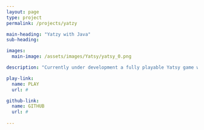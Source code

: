 ```yaml
---
layout: page
type: project
permalink: /projects/yatzy

main-heading: "Yatzy with Java"
sub-heading:

images:
  main-image: /assets/images/Yatsy/yatsy_0.png

description: "Currently under development a fully playable Yatsy game with scoreboard in the console window."

play-link:
  name: PLAY
  url: #

github-link:
  name: GITHUB
  url: #
  
---
```

